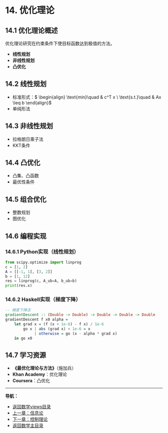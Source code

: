 # 14. 优化理论

## 14.1 优化理论概述

优化理论研究在约束条件下使目标函数达到极值的方法。

- **线性规划**
- **非线性规划**
- **凸优化**

## 14.2 线性规划

- 标准形式：$
\begin{align}
\text{min}\quad & c^T x \\
\text{s.t.}\quad & Ax \leq b
\end{align}$
- 单纯形法

## 14.3 非线性规划

- 拉格朗日乘子法
- KKT条件

## 14.4 凸优化

- 凸集、凸函数
- 最优性条件

## 14.5 组合优化

- 整数规划
- 图优化

## 14.6 编程实现

### 14.6.1 Python实现（线性规划）

```python
from scipy.optimize import linprog
c = [1, 2]
A = [[-1, 1], [3, 2]]
b = [1, 12]
res = linprog(c, A_ub=A, b_ub=b)
print(res.x)
```

### 14.6.2 Haskell实现（梯度下降）

```haskell
-- 梯度下降法
gradientDescent :: (Double -> Double) -> Double -> Double -> Double
gradientDescent f x0 alpha =
    let grad x = (f (x + 1e-6) - f x) / 1e-6
        go x | abs (grad x) < 1e-6 = x
             | otherwise = go (x - alpha * grad x)
    in go x0
```

## 14.7 学习资源

- **《最优化理论与方法》**（施加兵）
- **Khan Academy**：优化理论
- **Coursera**：凸优化

---
**导航：**

- [返回数学views目录](README.md)
- [上一章：信息论](15-InformationTheory.md)
- [下一章：控制理论](16-ControlTheory.md)
- [返回数学主目录](../README.md)
